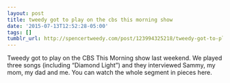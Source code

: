 ```yaml
---
layout: post
title: tweedy got to play on the cbs this morning show
date: '2015-07-13T12:52:28-05:00'
tags: []
tumblr_url: http://spencertweedy.com/post/123994325218/tweedy-got-to-play-on-the-cbs-this-morning-show
---
```

Tweedy got to play on the CBS This Morning show last weekend. We played three songs (including “Diamond Light”) and they interviewed Sammy, my mom, my dad and me. You can watch the whole segment in pieces here.
